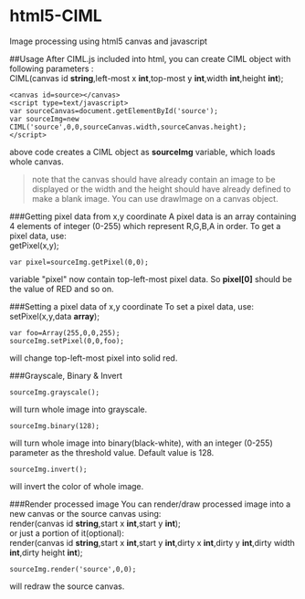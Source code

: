 # html5-CIML
Image processing using html5 canvas and javascript

##Usage
After CIML.js included into html, you can create CIML object with following parameters :<br>
CIML(canvas id **string**,left-most x **int**,top-most y **int**,width **int**,height **int**);
```
<canvas id=source></canvas>
<script type=text/javascript>
var sourceCanvas=document.getElementById('source');
var sourceImg=new CIML('source',0,0,sourceCanvas.width,sourceCanvas.height);
</script>
```
above code creates a CIML object as **sourceImg** variable, which loads whole canvas.
>note that the canvas should have already contain an image to be displayed or the width and the height should have already defined to make a blank image. You can use drawImage on a canvas object.

###Getting pixel data from x,y coordinate
A pixel data is an array containing 4 elements of integer (0-255) which represent R,G,B,A in order.
To get a pixel data, use:<br>
getPixel(x,y);
```
var pixel=sourceImg.getPixel(0,0);
```
variable "pixel" now contain top-left-most pixel data. So **pixel[0]** should be the value of RED and so on.

###Setting a pixel data of x,y coordinate
To set a pixel data, use:<br>
setPixel(x,y,data **array**);
```
var foo=Array(255,0,0,255);
sourceImg.setPixel(0,0,foo);
```
will change top-left-most pixel into solid red.

###Grayscale, Binary & Invert
```
sourceImg.grayscale();
```
will turn whole image into grayscale.
```
sourceImg.binary(128);
```
will turn whole image into binary(black-white), with an integer (0-255) parameter as the threshold value. Default value is 128.
```
sourceImg.invert();
```
will invert the color of whole image.

###Render processed image
You can render/draw processed image into a new canvas or the source canvas using:<br>
render(canvas id **string**,start x **int**,start y **int**);<br>
or just a portion of it(optional):<br>
render(canvas id **string**,start x **int**,start y **int**,dirty x **int**,dirty y **int**,dirty width **int**,dirty height **int**);<br>
```
sourceImg.render('source',0,0);
```
will redraw the source canvas.
